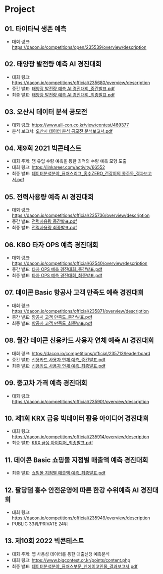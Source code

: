 # Project
## 01. 타이타닉 생존 예측 
- 대회 링크: https://dacon.io/competitions/open/235539/overview/description

## 02. 태양광 발전량 예측 AI 경진대회
- 대회 링크: https://dacon.io/competitions/official/235680/overview/description
- 중간 발표: [태양광 발전량 예측 AI 경진대회_중간발표.pdf](https://github.com/dojun43/Project/files/9503852/AI._.pdf)
- 최종 발표: [태양광 발전량 예측 AI 경진대회_최종발표.pdf](https://github.com/dojun43/Project/files/9503855/AI._.pdf)

## 03. 오산시 데이터 분석 공모전
- 대회 링크: https://www.all-con.co.kr/view/contest/469377
- 분석 보고서: [오산시 데이터 분석 공모전 분석보고서.pdf](https://github.com/dojun43/Project/files/9503882/default.pdf)

## 04. 제9회 2021 빅콘테스트
- 대회 주제: 댐 유입 수량 예측을 통한 최적의 수량 예측 모형 도출
- 대회 링크: https://linkareer.com/activity/66552
- 최종 발표: [데이터분석분야_퓨처스리그_홍수ZERO_건강이의 콩주목_결과보고서.pdf](https://github.com/dojun43/Project/files/9503946/_._.ZERO_._.pdf)

## 05. 전력사용량 예측 AI 경진대회 
- 대회 링크: https://dacon.io/competitions/official/235736/overview/description
- 중간 발표: [전력사용량 중간발표.pdf](https://github.com/dojun43/Project/files/9291400/default.pdf)
- 최종 발표: [전력사용량 최종발표.pdf](https://github.com/dojun43/Project/files/9291403/default.pdf)

## 06. KBO 타자 OPS 예측 경진대회
- 대회 링크: https://dacon.io/competitions/official/62540/overview/description
- 중간 발표: [타자 OPS 예측 경진대회_중간발표.pdf](https://github.com/dojun43/Project/files/9291434/OPS._.pdf)
- 최종 발표: [타자 OPS 예측 경진대회_최종발표.pdf](https://github.com/dojun43/Project/files/9291436/OPS._.pdf)

## 07. 데이콘 Basic 항공사 고객 만족도 예측 경진대회
- 대회 링크: https://dacon.io/competitions/official/235871/overview/description
- 중간 발표: [항공사 고객 만족도_중간발표.pdf](https://github.com/dojun43/Project/files/9503961/_.pdf)
- 최종 발표: [항공사 고객 만족도_최종발표.pdf](https://github.com/dojun43/Project/files/9503978/_.pdf)

## 08. 월간 데이콘 신용카드 사용자 연체 예측 AI 경진대회
- 대회 링크: https://dacon.io/competitions/official/235713/leaderboard
- 중간 발표: [신용카드 사용자 연체 예측_중간발표.pdf](https://github.com/dojun43/Project/files/9504457/_.pdf)
- 최종 발표: [신용카드 사용자 연체 예측_최종발표.pdf](https://github.com/dojun43/Project/files/9504458/_.pdf)

## 09. 중고차 가격 예측 경진대회
- 대회 링크: https://dacon.io/competitions/official/235901/overview/description

## 10. 제1회 KRX 금융 빅데이터 활용 아이디어 경진대회
- 대회 링크: https://dacon.io/competitions/official/235914/overview/description
- 최종 발표: [KRX 금융 아이디어_최종발표.pdf](https://github.com/dojun43/Project/files/9503996/KRX._.pdf)

## 11. 데이콘 Basic 쇼핑몰 지점별 매출액 예측 경진대회
- 최종 발표: [쇼핑몰 지점별 매출액 예측_최종발표.pdf](https://github.com/dojun43/Project/files/9504009/_.pdf)

## 12. 팔당댐 홍수 안전운영에 따른 한강 수위예측 AI 경진대회
- 대회 링크: https://dacon.io/competitions/official/235949/overview/description
- PUBLIC 33위/PRIVATE 24위 

## 13. 제10회 2022 빅콘테스트
- 대회 주제: 앱 사용성 데이터를 통한 대출신청 예측분석
- 대회 링크: https://www.bigcontest.or.kr/points/content.php
- 최종 발표: [데이터분석분야_퓨처스부문_덴에이고인물_결과보고서.pdf](https://github.com/dojun43/Project/files/10372428/_._._.pdf)

